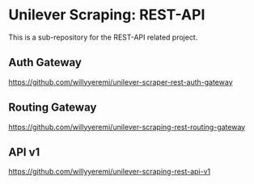 # Unilever Scraping: REST-API
This is a sub-repository for the REST-API related project.

## Auth Gateway
https://github.com/willyyeremi/unilever-scraper-rest-auth-gateway

## Routing Gateway
https://github.com/willyyeremi/unilever-scraping-rest-routing-gateway

## API v1
https://github.com/willyyeremi/unilever-scraping-rest-api-v1
